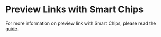 # Preview Links with Smart Chips

For more information on preview link with Smart Chips, please read the
[guide](https://developers.google.com/apps-script/add-ons/editors/gsao/preview-links).
